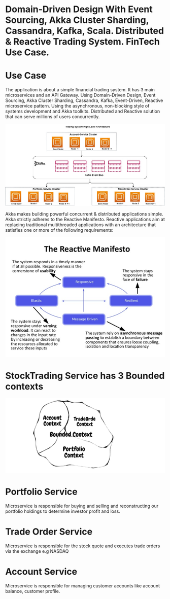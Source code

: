 # Domain-Driven Design With Event Sourcing, Akka Cluster Sharding, Cassandra, Kafka, Scala. Distributed & Reactive Trading System. FinTech Use Case.

# Use Case
The application is about a simple financial trading system. It has 3 main microservices and an API Gateway. Using Domain-Driven Design, Event Sourcing, Akka Cluster Sharding, Cassandra, Kafka, Event-Driven, Reactive microservice pattern.  Using the asynchronous, non-blocking style of systems development and Akka toolkits. Distributed and Reactive solution that can serve millions of users concurrently.

![alt text](https://github.com/seyijava/Akka-StockTrading-EventSourcing/blob/master/images/TradingSystem.jpg)


Akka makes building powerful concurrent & distributed applications simple. Akka strictly adheres to the Reactive Manifesto. Reactive applications aim at replacing traditional multithreaded applications with an architecture that satisfies one or more of the following requirements:

![alt text](https://github.com/seyijava/Akka-StockTrading-EventSourcing/blob/master/images/Reactive.png)


# StockTrading Service has 3 Bounded contexts

![alt text](https://github.com/seyijava/Akka-StockTrading-EventSourcing/blob/master/images/contextmapping.jpeg)

# Portfolio Service
 Microservice is responsible for buying and selling and reconstructing our portfolio holdings to determine investor profit and                loss.

# Trade Order Service
   Microservice is responsible for the stock quote and executes trade orders via the exchange e.g NASDAQ

# Account Service
   Microservice is responsible for managing customer accounts like account balance, customer profile.





